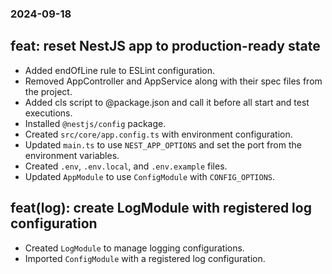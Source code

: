 ### 2024-09-18

## feat: reset NestJS app to production-ready state

- Added endOfLine rule to ESLint configuration.
- Removed AppController and AppService along with their spec files from the project.
- Added cls script to @package.json and call it before all start and test executions.
- Installed `@nestjs/config` package.
- Created `src/core/app.config.ts` with environment configuration.
- Updated `main.ts` to use `NEST_APP_OPTIONS` and set the port from the environment variables.
- Created `.env`, `.env.local`, and `.env.example` files.
- Updated `AppModule` to use `ConfigModule` with `CONFIG_OPTIONS`.

## feat(log): create LogModule with registered log configuration

- Created `LogModule` to manage logging configurations.
- Imported `ConfigModule` with a registered log configuration.
